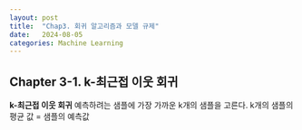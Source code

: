 ```yaml
---
layout: post
title:  "Chap3. 회귀 알고리즘과 모델 규제"
date:   2024-08-05
categories: Machine Learning
---
```


## Chapter 3-1. k-최근접 이웃 회귀

**k-최근접 이웃 회귀** 예측하려는 샘플에 가장 가까운 k개의 샘플을 고른다. k개의 샘플의 평균 값 = 샘플의 예측값
